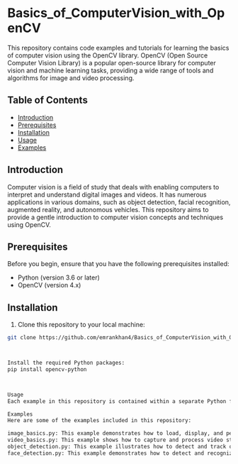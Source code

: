 # Basics_of_ComputerVision_with_OpenCV

This repository contains code examples and tutorials for learning the basics of computer vision using the OpenCV library. OpenCV (Open Source Computer Vision Library) is a popular open-source library for computer vision and machine learning tasks, providing a wide range of tools and algorithms for image and video processing.

## Table of Contents

- [Introduction](#introduction)
- [Prerequisites](#prerequisites)
- [Installation](#installation)
- [Usage](#usage)
- [Examples](#examples)
## Introduction

Computer vision is a field of study that deals with enabling computers to interpret and understand digital images and videos. It has numerous applications in various domains, such as object detection, facial recognition, augmented reality, and autonomous vehicles. This repository aims to provide a gentle introduction to computer vision concepts and techniques using OpenCV.

## Prerequisites

Before you begin, ensure that you have the following prerequisites installed:

- Python (version 3.6 or later)
- OpenCV (version 4.x)

## Installation

1. Clone this repository to your local machine:

```bash
git clone https://github.com/emrankhan4/Basics_of_ComputerVision_with_OpenCV.git



Install the required Python packages:
pip install opencv-python



Usage
Each example in this repository is contained within a separate Python file or Jupyter Notebook. You can run the examples by executing the corresponding Python file or opening the Jupyter Notebook.

Examples
Here are some of the examples included in this repository:

image_basics.py: This example demonstrates how to load, display, and perform basic operations on images using OpenCV.
video_basics.py: This example shows how to capture and process video streams from a webcam or a video file.
object_detection.py: This example illustrates how to detect and track objects in images or videos using techniques like template matching and contour detection.
face_detection.py: This example demonstrates how to detect and recognize faces in images or videos using OpenCV's built-in face detection algorithms.